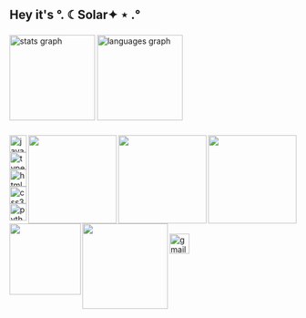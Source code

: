<h2 align="left">Hey it's °. ☾Solar✦ ⋆ .°</h2>

###

<div align="left">
  <img src="https://github-readme-stats.vercel.app/api?username=Solar-39&hide_title=false&hide_rank=false&show_icons=true&include_all_commits=true&count_private=true&disable_animations=false&theme=dracula&locale=en&hide_border=false" height="150" alt="stats graph"  />
  <img src="https://github-readme-stats.vercel.app/api/top-langs?username=Solar-39&locale=en&hide_title=false&layout=compact&card_width=320&langs_count=5&theme=radical&hide_border=false" height="150" alt="languages graph"  />
</div>

###

<img align="right" height="155" src="https://baguete.es/imagenes/png/t_buny_3.png"  />

###

<img align="right" height="155" src="https://baguete.es/imagenes/png/t_valentine_pikahcu.png"  />

###

<img align="right" height="155" src="https://baguete.es/imagenes/png/t_pikachu.png"  />

###

<img align="left" height="125" src="https://baguete.es/imagenes/png/ham/hamtaro_19.gif"  />

###

<img align="left" height="150" src="https://pastelhello.com/pixelart/ramunesea.png"  />

###

<div align="left">
  <img src="https://cdn.jsdelivr.net/gh/devicons/devicon/icons/javascript/javascript-original.svg" height="30" alt="javascript logo"  />
  <img width="12" />
  <img src="https://cdn.jsdelivr.net/gh/devicons/devicon/icons/typescript/typescript-original.svg" height="30" alt="typescript logo"  />
  <img width="12" />
  <img src="https://cdn.jsdelivr.net/gh/devicons/devicon/icons/html5/html5-original.svg" height="30" alt="html5 logo"  />
  <img width="12" />
  <img src="https://cdn.jsdelivr.net/gh/devicons/devicon/icons/css3/css3-original.svg" height="30" alt="css3 logo"  />
  <img width="12" />
  <img src="https://cdn.jsdelivr.net/gh/devicons/devicon/icons/python/python-original.svg" height="30" alt="python logo"  />
</div>

###

<div align="left">
  <img src="https://img.shields.io/static/v1?message=Gmail&logo=gmail&label=&color=D14836&logoColor=white&labelColor=&style=for-the-badge" height="35" alt="gmail logo"  />
</div>

###

<br clear="both">

<picture>
  <source media="(prefers-color-scheme: dark)" srcset="https://raw.githubusercontent.com/Solar-39/Solar-39/output/pacman-contribution-graph-dark.svg">
  <source media="(prefers-color-scheme: light)" srcset="https://raw.githubusercontent.com/Solar-39/Solar-39/output/pacman-contribution-graph.svg">
  <script src="https://cdn.jsdelivr.net/npm/pacman-contribution-graph@2.0.0/dist/index.min.js"></script>
</picture>

###

#
